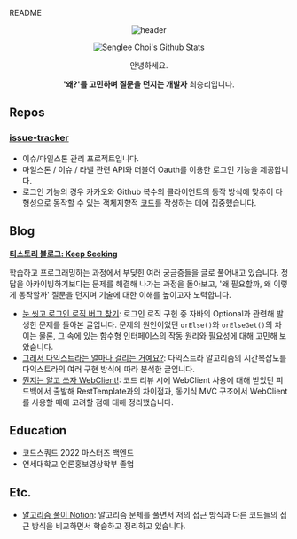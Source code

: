 README

<div align='center'>

![header](https://capsule-render.vercel.app/api?type=waving&color=gradient&height=300&section=header&text=Senglee%20Choi%27s&fontSize=70&animation=fadeIn)

![Senglee Choi's Github Stats](https://github-readme-stats.vercel.app/api?username=street62&hide=stars&count_private=true)
    
안녕하세요.

**'왜?'를 고민하며 질문을 던지는 개발자** 최승리입니다.
    
</div>




## Repos
### [issue-tracker](https://github.com/jminie-o8o/issue-tracker)
- 이슈/마일스톤 관리 프로젝트입니다.
- 마일스톤 / 이슈 / 라벨 관련 API와 더불어 Oauth를 이용한 로그인 기능을 제공합니다.
- 로그인 기능의 경우 카카오와 Github 복수의 클라이언트의 동작 방식에 맞추어 다형성으로 동작할 수 있는 객체지향적 [코드](https://github.com/jminie-o8o/issue-tracker/blob/main/BE/src/main/java/kr/codesquad/issuetraker/sevice/LoginService.java)를 작성하는 데에 집중했습니다.



## Blog
**[티스토리 블로그: Keep Seeking](https://keepseeking.tistory.com/)**

학습하고 프로그래밍하는 과정에서 부딪힌 여러 궁금증들을 글로 풀어내고 있습니다. 정답을 아카이빙하기보다는 문제를 해결해 나가는 과정을 돌아보고, '왜 필요할까, 왜 이렇게 동작할까' 질문을 던지며 기술에 대한 이해를 높이고자 노력합니다.

- [눈 씻고 로그인 로직 버그 찾기](https://keepseeking.tistory.com/15): 로그인 로직 구현 중 자바의 Optional과 관련해 발생한 문제를 돌아본 글입니다. 문제의 원인이었던 `orElse()`와 `orElseGet()`의 차이는 물론, 그 속에 있는 함수형 인터페이스의 작동 원리와 필요성에 대해 고민해 보았습니다.
- [그래서 다익스트라는 얼마나 걸리는 거예요?](https://keepseeking.tistory.com/14): 다익스트라 알고리즘의 시간복잡도를 다익스트라의 여러 구현 방식에 따라 분석한 글입니다.
- [뭔지는 알고 쓰자 WebClient!](https://keepseeking.tistory.com/13): 코드 리뷰 시에 WebClient 사용에 대해 받았던 피드백에서 출발해 RestTemplate과의 차이점과, 동기식 MVC 구조에서 WebClient를 사용할 때에 고려할 점에 대해 정리했습니다.



## Education
- 코드스쿼드 2022 마스터즈 백엔드
- 연세대학교 언론홍보영상학부 졸업



## Etc.
- [알고리즘 풀이 Notion](https://psychedelic-turquoise-a2a.notion.site/31689a227add42d8b8a3a2e6b558e499): 알고리즘 문제를 풀면서 저의 접근 방식과 다른 코드들의 접근 방식을 비교하면서 학습하고 정리하고 있습니다.






<!--
**street62/street62** is a ✨ _special_ ✨ repository because its `README.md` (this file) appears on your GitHub profile.

Here are some ideas to get you started:

- 🔭 I’m currently working on ...
- 🌱 I’m currently learning ...
- 👯 I’m looking to collaborate on ...
- 🤔 I’m looking for help with ...
- 💬 Ask me about ...
- 📫 How to reach me: ...
- 😄 Pronouns: ...
- ⚡ Fun fact: ...
-->
